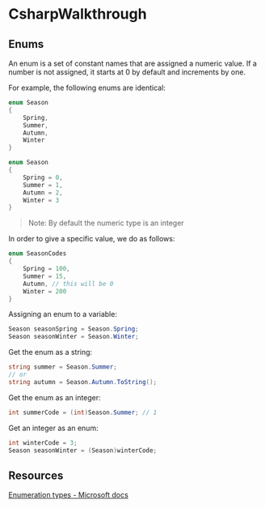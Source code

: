 # CsharpWalkthrough

## Enums

An enum is a set of constant names that are assigned a numeric value.
If a number is not assigned, it starts at 0 by default and increments by one.

For example, the following enums are identical:

```csharp
enum Season
{
    Spring,
    Summer,
    Autumn,
    Winter
}
```

```csharp
enum Season
{
    Spring = 0,
    Summer = 1,
    Autumn = 2,
    Winter = 3
}
```

> Note: By default the numeric type is an integer

In order to give a specific value, we do as follows:

```csharp
enum SeasonCodes
{
    Spring = 100,
    Summer = 15,
    Autumn, // this will be 0
    Winter = 200
}
```

Assigning an enum to a variable:

```csharp
Season seasonSpring = Season.Spring;
Season seasonWinter = Season.Winter;
```

Get the enum as a string:

```csharp
string summer = Season.Summer;
// or
string autumn = Season.Autumn.ToString();
```

Get the enum as an integer:

```csharp
int summerCode = (int)Season.Summer; // 1
```

Get an integer as an enum:

```csharp
int winterCode = 3;
Season seasonWinter = (Season)winterCode;
```

## Resources

[Enumeration types - Microsoft docs](https://docs.microsoft.com/en-us/dotnet/csharp/language-reference/builtin-types/enum)